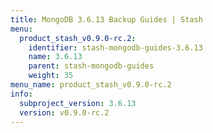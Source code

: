 ```yaml
---
title: MongoDB 3.6.13 Backup Guides | Stash
menu:
  product_stash_v0.9.0-rc.2:
    identifier: stash-mongodb-guides-3.6.13
    name: 3.6.13
    parent: stash-mongodb-guides
    weight: 35
menu_name: product_stash_v0.9.0-rc.2
info:
  subproject_version: 3.6.13
  version: v0.9.0-rc.2
---
```


